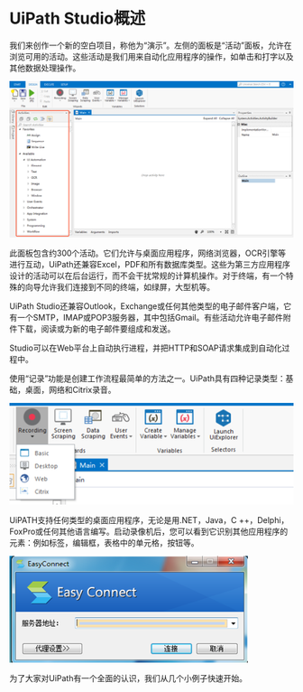 # UiPath Studio概述 

我们来创作一个新的空白项目，称他为“演示”。左侧的面板是“活动”面板，允许在浏览可用的活动。这些活动是我们用来自动化应用程序的操作，如单击和打字以及其他数据处理操作。

![](/assets1-1/overview.png)

此面板包含约300个活动。它们允许与桌面应用程序，网络浏览器，OCR引擎等进行互动，UiPath还兼容Excel，PDF和所有数据库类型。这些为第三方应用程序设计的活动可以在后台运行，而不会干扰常规的计算机操作。对于终端，有一个特殊的向导允许我们连接到不同的终端，如绿屏，大型机等。

UiPath Studio还兼容Outlook，Exchange或任何其他类型的电子邮件客户端，它有一个SMTP，IMAP或POP3服务器，其中包括Gmail。有些活动允许电子邮件附件下载，阅读或为新的电子邮件要组成和发送。

Studio可以在Web平台上自动执行进程，并把HTTP和SOAP请求集成到自动化过程中。

使用“记录”功能是创建工作流程最简单的方法之一。UiPath具有四种记录类型：基础，桌面，网络和Citrix录音。

![](/assets1-2/overview2.png)

UiPATH支持任何类型的桌面应用程序，无论是用.NET，Java，C ++，Delphi，FoxPro或任何其他语言编写。启动录像机后，您可以看到它识别其他应用程序的元素：例如标签，编辑框，表格中的单元格，按钮等。

![](/assets1-3/overview3.png)

为了大家对UiPath有一个全面的认识，我们从几个小例子快速开始。

